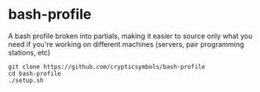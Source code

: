 # bash-profile

A bash profile broken into partials, making it easier to source only what you need if you're working on different machines (servers, pair programming stations, etc)

```
git clone https://github.com/crypticsymbols/bash-profile
cd bash-profile
./setup.sh
```
